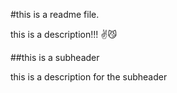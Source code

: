 #this is a readme file.

this is a description!!! ✌️😼


##this is a subheader

this is a description for the subheader